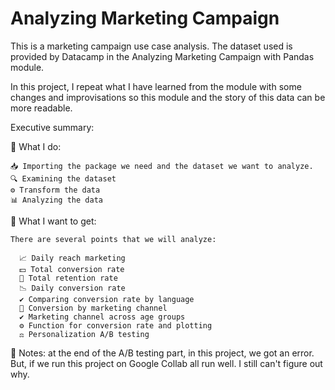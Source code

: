 # Analyzing Marketing Campaign

This is a marketing campaign use case analysis. The dataset used is provided by Datacamp in the Analyzing Marketing Campaign with Pandas module.

In this project, I repeat what I have learned from the module with some changes and improvisations so this module and the story of this data can be more readable. 

Executive summary: 

🔧 What I do:

    📥 Importing the package we need and the dataset we want to analyze. 
    🔍 Examining the dataset 
    ⚙️ Transform the data 
    📊 Analyzing the data 

🎯 What I want to get: 

    There are several points that we will analyze: 
    
      📈 Daily reach marketing 
      💵 Total conversion rate
      🔁 Total retention rate
      📉 Daily conversion rate
      ✔️ Comparing conversion rate by language  
      📢 Conversion by marketing channel
      ✔️ Marketing channel across age groups 
      ⚙️ Function for conversion rate and plotting 
      ⚖️ Personalization A/B testing
      
 📒 Notes: at the end of the A/B testing part, in this project, we got an error. But, if we run this project on Google Collab all run well. I still can't figure out why. 
